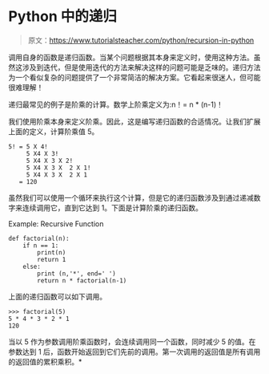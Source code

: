 # Python 中的递归

> 原文：<https://www.tutorialsteacher.com/python/recursion-in-python>

调用自身的函数是递归函数。当某个问题根据其本身来定义时，使用这种方法。虽然这涉及到迭代，但是使用迭代的方法来解决这样的问题可能是乏味的。递归方法为一个看似复杂的问题提供了一个非常简洁的解决方案。它看起来很迷人，但可能很难理解！

递归最常见的例子是阶乘的计算。数学上阶乘定义为:n！= n * (n-1)！

我们使用阶乘本身来定义阶乘。因此，这是编写递归函数的合适情况。让我们扩展上面的定义，计算阶乘值 5。

```
5! = 5 X 4!
     5 X4 X 3!
     5 X4 X 3 X 2!
     5 X4 X 3 X  2 X 1!
     5 X4 X 3 X  2 X 1
   = 120 
```

虽然我们可以使用一个循环来执行这个计算，但是它的递归函数涉及到通过递减数字来连续调用它，直到它达到 1。下面是计算阶乘的递归函数。

Example: Recursive Function 

```
def factorial(n):    
    if n == 1:
        print(n)
        return 1    
    else:
        print (n,'*', end=' ')
        return n * factorial(n-1) 
```

上面的递归函数可以如下调用。

```
>>> factorial(5)
5 * 4 * 3 * 2 * 1
120
```

当以 5 作为参数调用阶乘函数时，会连续调用同一个函数，同时减少 5 的值。在参数达到 1 后，函数开始返回到它们先前的调用。第一次调用的返回值是所有调用的返回值的累积乘积。*